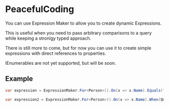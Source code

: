 # PeacefulCoding

You can use Expression Maker to allow you to create dynamic Expressions.

This is useful when you need to pass arbitrary comparisons to a query while keeping a stronlgy typed approach.

There is still more to come, but for now you can use it to create simple expressions with direct references to properties.

IEnumerables are not yet supported, but will be soon.

## Example

```csharp
var expression = ExpressionMaker.For<Person>().On(x => x.Name).Equals("Jane");

var expression2 = ExpressionMaker.For<Person>().On(x => x.Name).When(QueryOperation.Equals).Value("Jane");

```